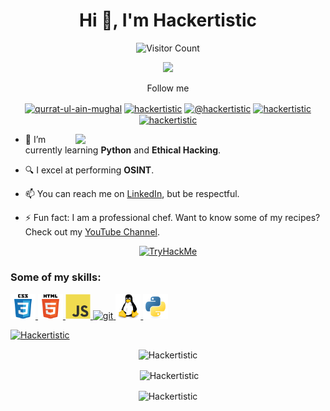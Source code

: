 



<h1 align="center">Hi 👋, I'm Hackertistic </h1>

<div align=center>


![Visitor Count](https://profile-counter.glitch.me/{Hackertistic}/count.svg)


<!-- banner -->
<a href="https://hackertistic.github.io/">
<img src="./low_git_banner.gif"></a>




<p align="center">
    <span >Follow me</span>
  </p>

<!-- Social media links -->



<a href="https://www.linkedin.com/in/HackertisticOfficial/" target="blank"><img align="center" src="https://raw.githubusercontent.com/rahuldkjain/github-profile-readme-generator/master/src/images/icons/Social/linked-in-alt.svg" alt="qurrat-ul-ain-mughal" height="30" width="40" /></a>
<a href="https://www.instagram.com/hackertistic/" target="blank"><img align="center" src="https://raw.githubusercontent.com/rahuldkjain/github-profile-readme-generator/master/src/images/icons/Social/instagram.svg" alt="hackertistic" height="30" width="40" /></a>
<a href="https://medium.com/@hackertistic" target="blank"><img align="center" src="https://raw.githubusercontent.com/rahuldkjain/github-profile-readme-generator/master/src/images/icons/Social/medium.svg" alt="@hackertistic" height="30" width="40" /></a>
<a href="https://youtube.com/@hackertistic" target="blank"><img align="center" src="https://raw.githubusercontent.com/rahuldkjain/github-profile-readme-generator/master/src/images/icons/Social/youtube.svg" alt="hackertistic" height="30" width="40" /></a>
<a href="https://discord.gg/hackertistic" target="blank"><img align="center" src="https://raw.githubusercontent.com/rahuldkjain/github-profile-readme-generator/master/src/images/icons/Social/discord.svg" alt="hackertistic" height="30" width="40" /></a>



</div>

</hr>

<div>

<img src="./akudama-drive-anime.gif" align="right" width="400px" >

- 🌱 I’m currently learning **Python** and **Ethical Hacking**.

- 🔍 I excel at performing **OSINT**.

- 📫 You can reach me on [LinkedIn](https://www.linkedin.com/in/HackertisticOfficial), but be respectful.

- ⚡ Fun fact: I am a professional chef. Want to know some of my recipes? Check out my [YouTube Channel](https://www.youtube.com/@FriendsCookingCorner).
</div>

<div align="center">
<a href='https://tryhackme.com/p/Hackertistic'>
<img src="https://tryhackme-badges.s3.amazonaws.com/Qurratulain.png" alt="TryHackMe"></a>
</div>

<h3 align="left">Some of my skills:</h3>
<a href="https://www.w3schools.com/css/" target="_blank" rel="noreferrer"> <img src="https://raw.githubusercontent.com/devicons/devicon/master/icons/css3/css3-original-wordmark.svg" alt="css3" width="40" height="40"/> </a> <a href="https://www.w3.org/html/" target="_blank" rel="noreferrer"> <img src="https://raw.githubusercontent.com/devicons/devicon/master/icons/html5/html5-original-wordmark.svg" alt="html5" width="40" height="40"/> </a>  <a href="https://developer.mozilla.org/en-US/docs/Web/JavaScript" target="_blank" rel="noreferrer"> <img src="https://raw.githubusercontent.com/devicons/devicon/master/icons/javascript/javascript-original.svg" alt="javascript" width="40" height="40"/> </a> <a href="https://git-scm.com/" target="_blank" rel="noreferrer"> <img src="https://www.vectorlogo.zone/logos/git-scm/git-scm-icon.svg" alt="git" width="40" height="40"/> </a>  <a href="https://www.linux.org/" target="_blank" rel="noreferrer"> <img src="https://raw.githubusercontent.com/devicons/devicon/master/icons/linux/linux-original.svg" alt="linux" width="40" height="40"/> </a>  <a href="https://www.python.org" target="_blank" rel="noreferrer"> <img src="https://raw.githubusercontent.com/devicons/devicon/master/icons/python/python-original.svg" alt="python" width="40" height="40"/> </a> </p>


<div align="center">

<p align="left"> <a href="https://github.com/ryo-ma/github-profile-trophy"><img src="https://github-profile-trophy.vercel.app/?username=Hackertistic" alt="Hackertistic" /></a> </p>

<p><img align="center" src="https://github-readme-stats.vercel.app/api/top-langs?username=Hackertistic&show_icons=true&locale=en&layout=compact" alt="Hackertistic" /></p>

<p>&nbsp;<img align="center" src="https://github-readme-stats.vercel.app/api?username=Hackertistic&show_icons=true&locale=en" alt="Hackertistic" /></p>

<p><img align="center" src="https://github-readme-streak-stats.herokuapp.com/?user=Hackertistic&" alt="Hackertistic" /></p>




</div>

